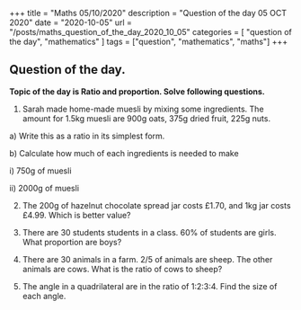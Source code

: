+++
title = "Maths 05/10/2020"
description = "Question of the day 05 OCT 2020"
date = "2020-10-05"
url = "/posts/maths_question_of_the_day_2020_10_05"
categories = [ "question of the day", "mathematics" ]
tags = ["question", "mathematics", "maths"]
+++

## Question of the day.
 
 
**Topic of the day is Ratio and proportion. Solve following questions.**

1. Sarah made home-made muesli by mixing some ingredients. The amount for 1.5kg muesli are 900g oats, 375g dried fruit, 225g nuts. 

 a) Write this as a ratio in its simplest form.

 b) Calculate how much of each ingredients is needed to make

 i) 750g of muesli   

 ii) 2000g of muesli

2. The 200g of hazelnut chocolate spread jar costs £1.70, and 1kg jar costs £4.99. Which is better value?

3.  There are 30 students students in a class. 60% of students are girls. What proportion are boys? 

4. There are 30 animals in a farm. 2/5 of animals are sheep. The other animals are cows. What is the ratio of cows to sheep?

5. The angle in a quadrilateral are in the ratio of 1:2:3:4. Find the size of each angle. 




